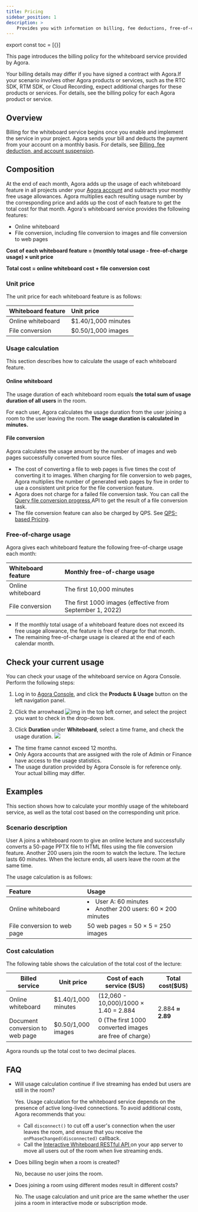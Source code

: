 ```yaml
---
title: Pricing
sidebar_position: 1
description: >
    Provides you with information on billing, fee deductions, free-of-charge policy, and any suspension to your account based on the account type.
---
```



export const toc = [{}]

This page introduces the billing policy for the whiteboard service provided by Agora.

Your billing details may differ if you have signed a contract with Agora.If your scenario involves other Agora products or services, such as the RTC SDK, RTM SDK, or Cloud Recording, expect additional charges for these products or services. For details, see the billing policy for each Agora product or service.

## Overview


Billing for the whiteboard service begins once you enable and implement the service in your project. Agora sends your bill and deducts the payment from your account on a monthly basis. For details, see [Billing, fee deduction, and account suspension](https://docs.agora.io/en/faq/billing_account).

## Composition

At the end of each month, Agora adds up the usage of each whiteboard feature in all projects under your [Agora account](https://console.agora.io/) and subtracts your monthly free usage allowances. Agora multiplies each resulting usage number by the corresponding price and adds up the cost of each feature to get the total cost for that month.
Agora's whiteboard service provides the following features:

- Online whiteboard
- File conversion, including file conversion to images and file conversion to web pages

**Cost of each whiteboard feature = (monthly total usage - free-of-charge usage) × unit price**

**Total cost = online whiteboard cost + file conversion cost**

### Unit price

The unit price for each whiteboard feature is as follows:

| Whiteboard feature   | Unit price          |
| :------------------- | :------------------ |
| Online whiteboard    | $1.40/1,000 minutes |
| File conversion      | $0.50/1,000 images  |

### Usage calculation

This section describes how to calculate the usage of each whiteboard feature.

#### Online whiteboard

The usage duration of each whiteboard room equals **the total sum of usage duration of all users** in the room.

For each user, Agora calculates the usage duration from the user joining a room to the user leaving the room. **The usage duration is calculated in minutes.**

#### File conversion

Agora calculates the usage amount by the number of images and web pages successfully converted from source files.

<div class="alert note"><ul><li>The cost of converting a file to web pages is five times the cost of converting it to images. When charging for file conversion to web pages, Agora multiplies the number of generated web pages by five in order to use a consistent unit price for the file conversion feature.</li><li>Agora does not charge for a failed file conversion task. You can call the <a href="/en/whiteboard/whiteboard_file_conversion?platform=RESTful#query-the-progress-of-a-file-conversion-task">Query file conversion progress </a > API to get the result of a file conversion task.</li><li>The file conversion feature can also be charged by QPS. See  <a href="/en/whiteboard/qps_based_pricing?platform=Web">QPS-based Pricing</a >.</li></ul></div>

### Free-of-charge usage

Agora gives each whiteboard feature the following free-of-charge usage each month:

| Whiteboard feature   | Monthly free-of-charge usage |
| :------------------- | :--------------------------- |
| Online whiteboard    | The first 10,000 minutes     |
| File conversion      | The first 1000 images (effective from September 1, 2022)        |

<div class="alert note"><ul><li>If the monthly total usage of a whiteboard feature does not exceed its free usage allowance, the feature is free of charge for that month. </li><li>The remaining free-of-charge usage is cleared at the end of each calendar month.</li></ul></div>

## Check your current usage

You can check your usage of the whiteboard service on Agora Console. Perform the following steps:

1. Log in to [Agora Console](https://console.agora.io/), and click the **Products & Usage** button on the left navigation panel.

2. Click the arrowhead ![img](https://web-cdn.agora.io/docs-files/1607311735894) in the top left corner, and select the project you want to check in the drop-down box.

3. Click **Duration** under **Whiteboard**, select a time frame, and check the usage duration.
 ![](https://web-cdn.agora.io/docs-files/1620288770652)


- The time frame cannot exceed 12 months.
- Only Agora accounts that are assigned with the role of Admin or Finance have access to the usage statistics.
- The usage duration provided by Agora Console is for reference only. Your actual billing may differ.


## Examples

This section shows how to calculate your monthly usage of the whiteboard service, as well as the total cost based on the corresponding unit price.

### Scenario description

User A joins a whiteboard room to give an online lecture and successfully converts a 50-page PPTX file to HTML files using the file conversion feature. Another 200 users join the room to watch the lecture. The lecture lasts 60 minutes. When the lecture ends, all users leave the room at the same time.

The usage calculation is as follows:


| Feature                         | Usage                                                              |
| :------------------------------ |:-------------------------------------------------------------------|
| Online whiteboard               | <li>User A: 60 minutes</li><li>Another 200 users: 60 × 200 minutes</li> |
| File conversion to web page | 50 web pages = 50 × 5 = 250 images                                 |

### Cost calculation

The following table shows the calculation of the total cost of the lecture:

<div><table><colgroup><col/><col/><col/><col/></colgroup><thead><tr><th><span class="td-span"><span class="md-plain">Billed service</span></span></th><th><span class="td-span"><span class="md-plain">Unit price </span></span></th><th><span class="td-span"><span class="md-plain">Cost of each service ($US)</span></span></th><th><span class="td-span"><span class="md-plain">Total cost($US)</span></span></th></tr></thead><tbody><tr><td class="confluenceTd"><span class="td-span"><span class="md-plain">Online whiteboard</span></span></td><td class="confluenceTd"><span class="td-span"><span class="md-plain">$1.40/1,000 minutes</span></span></td><td class="confluenceTd"><span class="td-span"><span class="md-plain">(12,060 - 10,000)/1000 × 1.40 = 2.884</span></span></td><td rowspan="3" class="confluenceTd"><span class="td-span"><span class="md-plain">2.884 </span><span><strong>≈ 2.89</strong></span></span><br/><br/></td></tr><tr><td class="confluenceTd"><span class="td-span"><span class="md-plain">Document conversion to web page</span></span></td><td class="confluenceTd"><span class="td-span"><span class="md-plain">$0.50/1,000 images</span></span></td><td class="confluenceTd">0 (The first 1000 converted images are free of charge）<span> </span></td></tr></tbody></table></div>

Agora rounds up the total cost to two decimal places.

## FAQ

- Will usage calculation continue if live streaming has ended but users are still in the room?

    Yes. Usage calculation for the whiteboard service depends on the presence of active long-lived connections. To avoid additional costs, Agora recommends that you:

    - Call `disconnect()` to cut off a user's connection when the user leaves the room, and ensure that you receive the `onPhaseChanged(disconnected)` callback.
    - Call the <a href="https://docs.agora.io../reference/whiteboard-api/room-management#disableroom">Interactive Whiteboard RESTful API </a > on your app server to move all users out of the room when live streaming ends.


- Does billing begin when a room is created?

  No, because no user joins the room.

- Does joining a room using different modes result in different costs?

  No. The usage calculation and unit price are the same whether the user joins a room in interactive mode or subscription mode.



